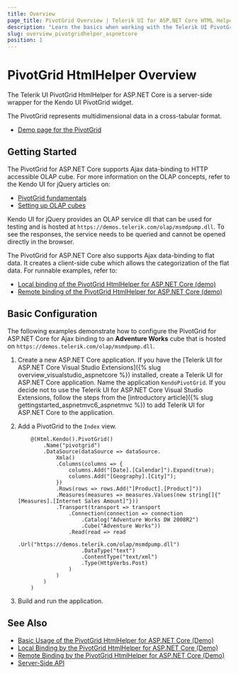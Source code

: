 ```yaml
---
title: Overview
page_title: PivotGrid Overview | Telerik UI for ASP.NET Core HTML Helpers
description: "Learn the basics when working with the Telerik UI PivotGrid HtmlHelper for ASP.NET Core (MVC 6 or ASP.NET Core MVC)."
slug: overview_pivotgridhelper_aspnetcore
position: 1
---
```


# PivotGrid HtmlHelper Overview

The Telerik UI PivotGrid HtmlHelper for ASP.NET Core is a server-side wrapper for the Kendo UI PivotGrid widget.

The PivotGrid represents multidimensional data in a cross-tabular format.

* [Demo page for the PivotGrid](https://demos.telerik.com/aspnet-core/pivotgrid/index)

## Getting Started

The PivotGrid for ASP.NET Core supports Ajax data-binding to HTTP accessible OLAP cube. For more information on the OLAP concepts, refer to the Kendo UI for jQuery articles on:
- [PivotGrid fundamentals](https://docs.telerik.com/kendo-ui/controls/data-management/pivotgrid/overview)
- [Setting up OLAP cubes](https://docs.telerik.com/kendo-ui/controls/data-management/pivotgrid/fundamentals)

Kendo UI for jQuery provides an OLAP service dll that can be used for testing and is hosted at `https://demos.telerik.com/olap/msmdpump.dll`. To see the responses, the service needs to be queried and cannot be opened directly in the browser.

The PivotGrid for ASP.NET Core also supports Ajax data-binding to flat data. It creates a client-side cube which allows the categorization of the flat data. For runnable examples, refer to:
* [Local binding of the PivotGrid HtmlHelper for ASP.NET Core (demo)](https://demos.telerik.com/aspnet-core/pivotgrid/local-flat-data-binding)
* [Remote binding of the PivotGrid HtmlHelper for ASP.NET Core (demo)](https://demos.telerik.com/aspnet-core/pivotgrid/remote-flat-data-binding)

## Basic Configuration

The following examples demonstrate how to configure the PivotGrid for ASP.NET Core for Ajax binding to an **Adventure Works** cube that is hosted on `https://demos.telerik.com/olap/msmdpump.dll`.

1. Create a new ASP.NET Core application. If you have the [Telerik UI for ASP.NET Core Visual Studio Extensions]({% slug overview_visualstudio_aspnetcore %}) installed, create a Telerik UI for ASP.NET Core application. Name the application `KendoPivotGrid`. If you decide not to use the Telerik UI for ASP.NET Core Visual Studio Extensions, follow the steps from the [introductory article]({% slug gettingstarted_aspnetmvc6_aspnetmvc %}) to add Telerik UI for ASP.NET Core to the application.
1. Add a PivotGrid to the `Index` view.

    ```
        @(Html.Kendo().PivotGrid()
            .Name("pivotgrid")
            .DataSource(dataSource => dataSource.
                Xmla()
                .Columns(columns => {
                    columns.Add("[Date].[Calendar]").Expand(true);
                    columns.Add("[Geography].[City]");
                })
                .Rows(rows => rows.Add("[Product].[Product]"))
                .Measures(measures => measures.Values(new string[]{"[Measures].[Internet Sales Amount]"}))
                .Transport(transport => transport
                    .Connection(connection => connection
                        .Catalog("Adventure Works DW 2008R2")
                        .Cube("Adventure Works"))
                    .Read(read => read
                        .Url("https://demos.telerik.com/olap/msmdpump.dll")
                        .DataType("text")
                        .ContentType("text/xml")
                        .Type(HttpVerbs.Post)
                    )
                )
            )
        )
    ```

1. Build and run the application.

## See Also

* [Basic Usage of the PivotGrid HtmlHelper for ASP.NET Core (Demo)](https://demos.telerik.com/aspnet-core/pivotgrid/index)
* [Local Binding by the PivotGrid HtmlHelper for ASP.NET Core (Demo)](https://demos.telerik.com/aspnet-core/pivotgrid/local-flat-data-binding)
* [Remote Binding by the PivotGrid HtmlHelper for ASP.NET Core (Demo)](https://demos.telerik.com/aspnet-core/pivotgrid/remote-flat-data-binding)
* [Server-Side API](/api/pivotgrid)
